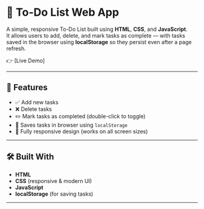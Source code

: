# 📝 To-Do List Web App

A simple, responsive To-Do List built using **HTML**, **CSS**, and **JavaScript**.  
It allows users to add, delete, and mark tasks as complete — with tasks saved in the browser using **localStorage** so they persist even after a page refresh.

👉 [Live Demo]

---

## 🚀 Features

- ✅ Add new tasks
- ❌ Delete tasks
- ✏️ Mark tasks as completed (double-click to toggle)
- 💾 Saves tasks in browser using `localStorage`
- 📱 Fully responsive design (works on all screen sizes)

---

## 🛠️ Built With

- **HTML**
- **CSS** (responsive & modern UI)
- **JavaScript**
- **localStorage** (for saving tasks)

---



